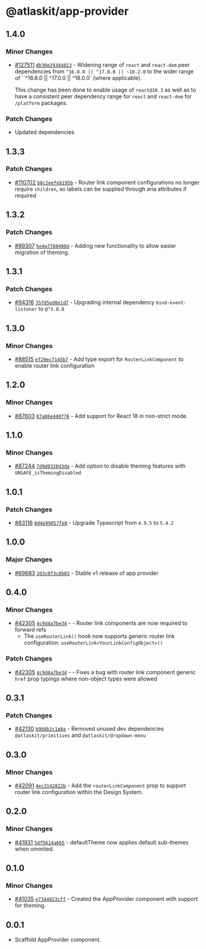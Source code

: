 # @atlaskit/app-provider

## 1.4.0

### Minor Changes

- [#127511](https://stash.atlassian.com/projects/CONFCLOUD/repos/confluence-frontend/pull-requests/127511)
  [`db30e29344013`](https://stash.atlassian.com/projects/CONFCLOUD/repos/confluence-frontend/commits/db30e29344013) -
  Widening range of `react` and `react-dom` peer dependencies from `^16.8.0 || ^17.0.0 || ~18.2.0`
  to the wider range of ``^16.8.0 || ^17.0.0 || ^18.0.0` (where applicable).

  This change has been done to enable usage of `react@18.3` as well as to have a consistent peer
  dependency range for `react` and `react-dom` for `/platform` packages.

### Patch Changes

- Updated dependencies

## 1.3.3

### Patch Changes

- [#110702](https://stash.atlassian.com/projects/CONFCLOUD/repos/confluence-frontend/pull-requests/110702)
  [`b8c2eefeb195b`](https://stash.atlassian.com/projects/CONFCLOUD/repos/confluence-frontend/commits/b8c2eefeb195b) -
  Router link component configurations no longer require `children`, so labels can be supplied
  through aria attributes if required

## 1.3.2

### Patch Changes

- [#89307](https://stash.atlassian.com/projects/CONFCLOUD/repos/confluence-frontend/pull-requests/89307)
  [`5e4a7780400d`](https://stash.atlassian.com/projects/CONFCLOUD/repos/confluence-frontend/commits/5e4a7780400d) -
  Adding new functionality to allow easier migration of theming.

## 1.3.1

### Patch Changes

- [#94316](https://stash.atlassian.com/projects/CONFCLOUD/repos/confluence-frontend/pull-requests/94316)
  [`35fd5ed8e1d7`](https://stash.atlassian.com/projects/CONFCLOUD/repos/confluence-frontend/commits/35fd5ed8e1d7) -
  Upgrading internal dependency `bind-event-listener` to `@^3.0.0`

## 1.3.0

### Minor Changes

- [#88515](https://stash.atlassian.com/projects/CONFCLOUD/repos/confluence-frontend/pull-requests/88515)
  [`ef20ec7145b7`](https://stash.atlassian.com/projects/CONFCLOUD/repos/confluence-frontend/commits/ef20ec7145b7) -
  Add type export for `RouterLinkComponent` to enable router link configuration

## 1.2.0

### Minor Changes

- [#87603](https://stash.atlassian.com/projects/CONFCLOUD/repos/confluence-frontend/pull-requests/87603)
  [`07a08e440f76`](https://stash.atlassian.com/projects/CONFCLOUD/repos/confluence-frontend/commits/07a08e440f76) -
  Add support for React 18 in non-strict mode.

## 1.1.0

### Minor Changes

- [#87244](https://stash.atlassian.com/projects/CONFCLOUD/repos/confluence-frontend/pull-requests/87244)
  [`7d9d0320d3da`](https://stash.atlassian.com/projects/CONFCLOUD/repos/confluence-frontend/commits/7d9d0320d3da) -
  Add option to disable theming features with `UNSAFE_isThemingDisabled`

## 1.0.1

### Patch Changes

- [#83116](https://stash.atlassian.com/projects/CONFCLOUD/repos/confluence-frontend/pull-requests/83116)
  [`8d4e99057fe0`](https://stash.atlassian.com/projects/CONFCLOUD/repos/confluence-frontend/commits/8d4e99057fe0) -
  Upgrade Typescript from `4.9.5` to `5.4.2`

## 1.0.0

### Major Changes

- [#69683](https://stash.atlassian.com/projects/CONFCLOUD/repos/confluence-frontend/pull-requests/69683)
  [`203c0f3c8b03`](https://stash.atlassian.com/projects/CONFCLOUD/repos/confluence-frontend/commits/203c0f3c8b03) -
  Stable v1 release of app provider

## 0.4.0

### Minor Changes

- [#42305](https://bitbucket.org/atlassian/atlassian-frontend/pull-requests/42305)
  [`4c9d4a7be34`](https://bitbucket.org/atlassian/atlassian-frontend/commits/4c9d4a7be34) - - Router
  link components are now required to forward refs
  - The `useRouterLink()` hook now supports generic router link configuration:
    `useRouterLink<YourLinkConfigObject>()`

### Patch Changes

- [#42305](https://bitbucket.org/atlassian/atlassian-frontend/pull-requests/42305)
  [`4c9d4a7be34`](https://bitbucket.org/atlassian/atlassian-frontend/commits/4c9d4a7be34) - - Fixes
  a bug with router link component generic `href` prop typings where non-object types were allowed

## 0.3.1

### Patch Changes

- [#42130](https://bitbucket.org/atlassian/atlassian-frontend/pull-requests/42130)
  [`b9b8b2c1e0a`](https://bitbucket.org/atlassian/atlassian-frontend/commits/b9b8b2c1e0a) - Removed
  unused dev dependencies `@atlaskit/primitives` and `@atlaskit/dropdown-menu`

## 0.3.0

### Minor Changes

- [#42091](https://bitbucket.org/atlassian/atlassian-frontend/pull-requests/42091)
  [`4ec3142822b`](https://bitbucket.org/atlassian/atlassian-frontend/commits/4ec3142822b) - Add the
  `routerLinkComponent` prop to support router link configuration within the Design System.

## 0.2.0

### Minor Changes

- [#41931](https://bitbucket.org/atlassian/atlassian-frontend/pull-requests/41931)
  [`5df5614a6b5`](https://bitbucket.org/atlassian/atlassian-frontend/commits/5df5614a6b5) -
  defaultTheme now applies default sub-themes when ommited.

## 0.1.0

### Minor Changes

- [#41035](https://bitbucket.org/atlassian/atlassian-frontend/pull-requests/41035)
  [`e7344823cff`](https://bitbucket.org/atlassian/atlassian-frontend/commits/e7344823cff) - Created
  the AppProvider component with support for theming.

## 0.0.1

- Scaffold AppProvider component.
